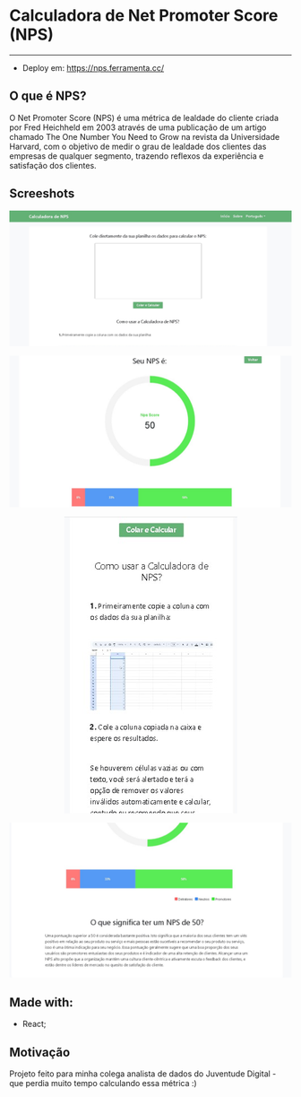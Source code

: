 # Calculadora de Net Promoter Score (NPS)
---
- Deploy em: https://nps.ferramenta.cc/

## O que é NPS?

O Net Promoter Score (NPS) é uma métrica de lealdade do cliente criada por Fred Heichheld em 2003 através de uma publicação de um artigo chamado The One Number You Need to Grow na revista da Universidade Harvard, com o objetivo de medir o grau de lealdade dos clientes das empresas de qualquer segmento, trazendo reflexos da experiência e satisfação dos clientes.

## Screeshots

![alt text](https://github.com/mauro-n/NPS-calculator/blob/main/screenshots/Screenshot_1.jpg?raw=true)

![alt text](https://github.com/mauro-n/NPS-calculator/blob/main/screenshots/Screenshot_2.jpg?raw=true)

<p align="center">
  <img src="https://github.com/mauro-n/NPS-calculator/blob/main/screenshots/Screenshot_4.jpg?raw=true" />
</p>


![alt text](https://github.com/mauro-n/NPS-calculator/blob/main/screenshots/Screenshot_3.jpg?raw=true)

## Made with:
- React;

## Motivação
Projeto feito para minha colega analista de dados do Juventude Digital - que perdia muito tempo calculando essa métrica :)
